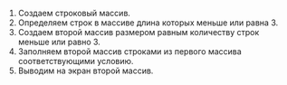 1. Создаем строковый массив.
2. Определяем строк в массиве длина которых меньше или равна 3.
3. Создаем второй массив размером равным количеству строк меньше или равно 3.
4. Заполняем второй массив строками из первого массива соответствующими условию.
5. Выводим на экран второй массив.